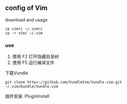 ## config of Vim

download and usage

	cp vimrc ~/.vimrc
	cp -r vim/ ~/.vim

### use  

1. 使用 F2 打开隐藏目录树 
2. 使用 F5 运行编译文件

下载Vundle
	
	git clone https://github.com/VundleVim/Vundle.vim.git ~/.vim/bundle/Vundle.vim
	
插件安装
	:PluginInstall
